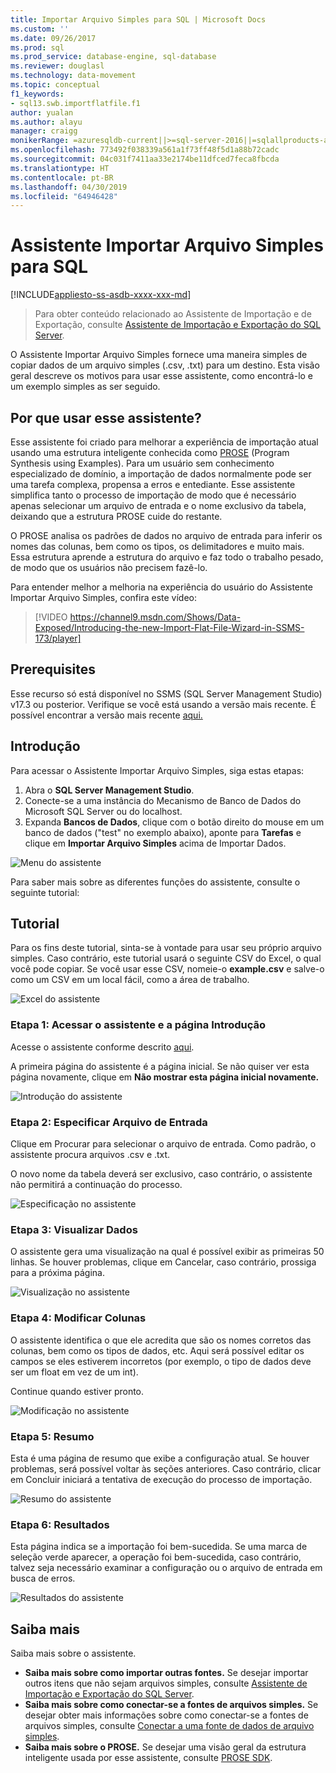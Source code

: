 ```yaml
---
title: Importar Arquivo Simples para SQL | Microsoft Docs
ms.custom: ''
ms.date: 09/26/2017
ms.prod: sql
ms.prod_service: database-engine, sql-database
ms.reviewer: douglasl
ms.technology: data-movement
ms.topic: conceptual
f1_keywords:
- sql13.swb.importflatfile.f1
author: yualan
ms.author: alayu
manager: craigg
monikerRange: =azuresqldb-current||>=sql-server-2016||=sqlallproducts-allversions||>=sql-server-linux-2017||=azuresqldb-mi-current
ms.openlocfilehash: 773492f038339a561a1f73ff48f5d1a88b72cadc
ms.sourcegitcommit: 04c031f7411aa33e2174be11dfced7feca8fbcda
ms.translationtype: HT
ms.contentlocale: pt-BR
ms.lasthandoff: 04/30/2019
ms.locfileid: "64946428"
---
```

# <a name="import-flat-file-to-sql-wizard"></a>Assistente Importar Arquivo Simples para SQL
[!INCLUDE[appliesto-ss-asdb-xxxx-xxx-md](../../includes/appliesto-ss-asdb-xxxx-xxx-md.md)]
> Para obter conteúdo relacionado ao Assistente de Importação e de Exportação, consulte [Assistente de Importação e Exportação do SQL Server](https://docs.microsoft.com/sql/integration-services/import-export-data/import-and-export-data-with-the-sql-server-import-and-export-wizard).

O Assistente Importar Arquivo Simples fornece uma maneira simples de copiar dados de um arquivo simples (.csv, .txt) para um destino. Esta visão geral descreve os motivos para usar esse assistente, como encontrá-lo e um exemplo simples as ser seguido.

## <a name="why-would-i-use-this-wizard"></a>Por que usar esse assistente?
Esse assistente foi criado para melhorar a experiência de importação atual usando uma estrutura inteligente conhecida como [PROSE](https://microsoft.github.io/prose/) (Program Synthesis using Examples). Para um usuário sem conhecimento especializado de domínio, a importação de dados normalmente pode ser uma tarefa complexa, propensa a erros e entediante. Esse assistente simplifica tanto o processo de importação de modo que é necessário apenas selecionar um arquivo de entrada e o nome exclusivo da tabela, deixando que a estrutura PROSE cuide do restante.

O PROSE analisa os padrões de dados no arquivo de entrada para inferir os nomes das colunas, bem como os tipos, os delimitadores e muito mais. Essa estrutura aprende a estrutura do arquivo e faz todo o trabalho pesado, de modo que os usuários não precisem fazê-lo.

Para entender melhor a melhoria na experiência do usuário do Assistente Importar Arquivo Simples, confira este vídeo:

> [!VIDEO https://channel9.msdn.com/Shows/Data-Exposed/Introducing-the-new-Import-Flat-File-Wizard-in-SSMS-173/player]

## <a name="prerequisites"></a>Prerequisites
Esse recurso só está disponível no SSMS (SQL Server Management Studio) v17.3 ou posterior. Verifique se você está usando a versão mais recente. É possível encontrar a versão mais recente [aqui.](https://docs.microsoft.com/sql/ssms/download-sql-server-management-studio-ssms)
 
## <a id="started"></a>Introdução
Para acessar o Assistente Importar Arquivo Simples, siga estas etapas:

1. Abra o **SQL Server Management Studio**.
2. Conecte-se a uma instância do Mecanismo de Banco de Dados do Microsoft SQL Server ou do localhost.
3. Expanda **Bancos de Dados**, clique com o botão direito do mouse em um banco de dados ("test" no exemplo abaixo), aponte para **Tarefas** e clique em **Importar Arquivo Simples** acima de Importar Dados.

![Menu do assistente](media/import-flat-file-wizard/importffmenu.png)

Para saber mais sobre as diferentes funções do assistente, consulte o seguinte tutorial:

## <a name="tutorial"></a>Tutorial
Para os fins deste tutorial, sinta-se à vontade para usar seu próprio arquivo simples. Caso contrário, este tutorial usará o seguinte CSV do Excel, o qual você pode copiar. Se você usar esse CSV, nomeie-o **example.csv** e salve-o como um CSV em um local fácil, como a área de trabalho.

![Excel do assistente](media/import-flat-file-wizard/importffexample.png)

### <a name="step-1-access-wizard-and-intro-page"></a>Etapa 1: Acessar o assistente e a página Introdução
Acesse o assistente conforme descrito [aqui](#started).

A primeira página do assistente é a página inicial. Se não quiser ver esta página novamente, clique em **Não mostrar esta página inicial novamente.**

![Introdução do assistente](media/import-flat-file-wizard/importffintro.png)

### <a name="step-2-specify-input-file"></a>Etapa 2: Especificar Arquivo de Entrada
Clique em Procurar para selecionar o arquivo de entrada. Como padrão, o assistente procura arquivos .csv e .txt. 

O novo nome da tabela deverá ser exclusivo, caso contrário, o assistente não permitirá a continuação do processo.

![Especificação no assistente](media/import-flat-file-wizard/importffspecify.png)

### <a name="step-3-preview-data"></a>Etapa 3: Visualizar Dados
O assistente gera uma visualização na qual é possível exibir as primeiras 50 linhas. Se houver problemas, clique em Cancelar, caso contrário, prossiga para a próxima página.

![Visualização no assistente](media/import-flat-file-wizard/importffpreview.png)

### <a name="step-4-modify-columns"></a>Etapa 4: Modificar Colunas
O assistente identifica o que ele acredita que são os nomes corretos das colunas, bem como os tipos de dados, etc. Aqui será possível editar os campos se eles estiverem incorretos (por exemplo, o tipo de dados deve ser um float em vez de um int).

Continue quando estiver pronto.

![Modificação no assistente](media/import-flat-file-wizard/importffmodify.png)

### <a name="step-5-summary"></a>Etapa 5: Resumo
Esta é uma página de resumo que exibe a configuração atual. Se houver problemas, será possível voltar às seções anteriores. Caso contrário, clicar em Concluir iniciará a tentativa de execução do processo de importação.

![Resumo do assistente](media/import-flat-file-wizard/importffsummary.png)

### <a name="step-6-results"></a>Etapa 6: Resultados
Esta página indica se a importação foi bem-sucedida. Se uma marca de seleção verde aparecer, a operação foi bem-sucedida, caso contrário, talvez seja necessário examinar a configuração ou o arquivo de entrada em busca de erros.

![Resultados do assistente](media/import-flat-file-wizard/importffresults.png)

## <a name="learn-more"></a>Saiba mais

Saiba mais sobre o assistente.
 
- **Saiba mais sobre como importar outras fontes.** Se desejar importar outros itens que não sejam arquivos simples, consulte [Assistente de Importação e Exportação do SQL Server](https://docs.microsoft.com/sql/integration-services/import-export-data/import-and-export-data-with-the-sql-server-import-and-export-wizard).
- **Saiba mais sobre como conectar-se a fontes de arquivos simples.** Se desejar obter mais informações sobre como conectar-se a fontes de arquivos simples, consulte [Conectar a uma fonte de dados de arquivo simples](https://docs.microsoft.com/sql/integration-services/import-export-data/connect-to-a-flat-file-data-source-sql-server-import-and-export-wizard).
- **Saiba mais sobre o PROSE.** Se desejar uma visão geral da estrutura inteligente usada por esse assistente, consulte [PROSE SDK](https://microsoft.github.io/prose/).


